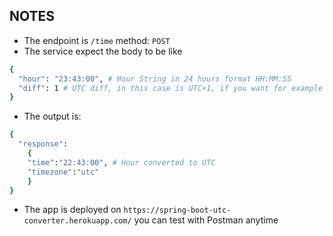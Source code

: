 ## NOTES

* The endpoint is `/time` method: `POST`
* The service expect the body to be like 
```bash
{
  "hour": "23:43:00", # Hour String in 24 hours format HH:MM:SS
  "diff": 1 # UTC diff, in this case is UTC+1, if you want for example UTC-3 then diff must be -3
}
```
* The output is:
```bash
{
  "response":
    {
    "time":"22:43:00", # Hour converted to UTC
    "timezone":"utc"
    }
}
```
* The app is deployed on `https://spring-boot-utc-converter.herokuapp.com/` you can test with Postman anytime